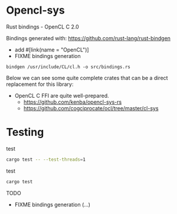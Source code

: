 # Opencl-sys

Rust bindings - OpenCL C 2.0

Bindings generated with: https://github.com/rust-lang/rust-bindgen

- add #[link(name = "OpenCL")]
- FIXME bindings generation
```
bindgen /usr/include/CL/cl.h -o src/bindings.rs
```

Below we can see some quite complete crates that can be a direct replacement for this library:

* OpenCL C FFI are quite well-prepared.
  * https://github.com/kenba/opencl-sys-rs
  * https://github.com/cogciprocate/ocl/tree/master/cl-sys

# Testing

test
```bash
cargo test -- --test-threads=1
```

test
```bash
cargo test
```

TODO 
* FIXME bindings generation (...)
